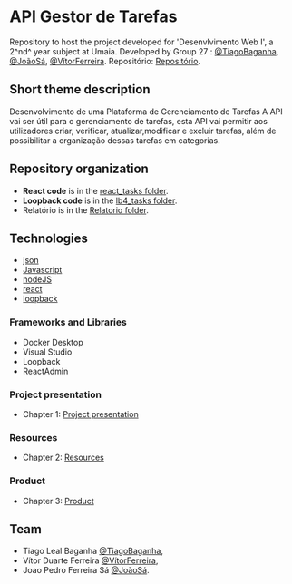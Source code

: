 # API Gestor de Tarefas

Repository to host the project developed for 'Desenvlvimento Web I', a 2^nd^ year subject at Umaia. Developed by Group 27 : [@TiagoBaganha](https://github.com/TiagoBaganha), [@JoãoSá](https://github.com/Joaosa330), [@VítorFerreira](https://github.com/Duarte35).
Repositório: [Repositório](https://github.com/inf23dw1g27).
## Short theme description

Desenvolvimento de uma Plataforma de Gerenciamento de Tarefas
A API vai ser útil para o gerenciamento de tarefas, esta API vai permitir aos utilizadores criar, verificar, atualizar,modificar e excluir tarefas, além de possibilitar a organização dessas tarefas em categorias. 


## Repository organization
    
* **React code** is in the [react_tasks folder](react_tasks/).
* **Loopback code** is in the [lb4_tasks folder](lb4_tasks/).
* Relatório is in the [Relatorio folder](Relatorio/).

  
## Technologies

* [json](https://www.w3schools.com/js/js_json_intro.asp)
* [Javascript](https://developer.mozilla.org/en-US/docs/Learn/JavaScript)
* [nodeJS](https://nodejs.org/en/)
* [react](https://react.dev/community)
* [loopback](https://loopback.io/doc/en/lb4/)


### Frameworks and Libraries

* Docker Desktop
* Visual Studio
* Loopback
* ReactAdmin




### Project presentation
* Chapter 1: [Project presentation](Apresentação/apresentaçãoprojeto)
### Resources
* Chapter 2: [Resources](Apresentação/Recursos)
### Product
* Chapter 3: [Product](Apresentação/Product)


## Team
* Tiago Leal Baganha [@TiagoBaganha](https://github.com/TiagoBaganha),
* Vítor Duarte Ferreira [@VítorFerreira](https://github.com/Duarte35),
* Joao Pedro Ferreira Sá [@JoãoSá](https://github.com/Joaosa330).
